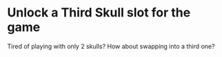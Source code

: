 # Unlock a Third Skull slot for the game

Tired of playing with only 2 skulls? How about swapping into a third one?
